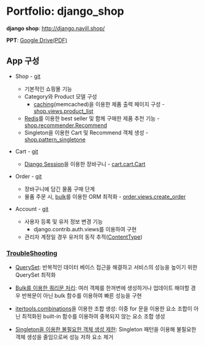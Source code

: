 # Portfolio: django_shop

**django shop**: http://django.navill.shop/

**PPT**: [Google Drive(PDF)](https://drive.google.com/drive/folders/14kPyC-YiVkiWAwtCyo-iArTmNrviWUSz)

## App 구성

- Shop - [git](https://github.com/navill/port_django_shop/tree/master/django_shop/shop)
  - 기본적인 쇼핑몰 기능
  - Category와 Product 모델 구성
    - [caching](README_Folder/django_cache.md)(memcached)을 이용한 제품 출력 페이지 구성 - [shop.views.product_list](https://github.com/navill/port_django_shop/blob/bd3073bce901ea43acee398592e88a5d86120b74/django_shop/shop/views.py#L13)
  - [Redis](README_Folder/redis.md)를 이용한 best seller 및 함께 구매한 제품 추천 기능 - [shop.recommender.Recommend](https://github.com/navill/port_django_shop/blob/fbee725b131d1584e0578d92006bf182d07d4f1f/django_shop/shop/recommender.py#L14)
  - Singleton을 이용한 Cart 및 Recommend 객체 생성 - [shop.pattern_singletone](https://github.com/navill/port_django_shop/blob/master/django_shop/shop/pattern_singleton.py)
  
- Cart - [git](https://github.com/navill/port_django_shop/tree/master/django_shop/cart)
  - [Django Session](README_Folder/django_shop_session.md)을 이용한 장바구니 - [cart.cart.Cart](https://github.com/navill/port_django_shop/blob/de62a57a9f5a27831ca09f74f86c1894b4bb1c19/django_shop/cart/cart.py#L6)
  
- Order - [git](https://github.com/navill/port_django_shop/tree/master/django_shop/order)
  - 장바구니에 담긴 물품 구매 단계
  - 물품 주문 시, [bulk](https://docs.djangoproject.com/en/2.2/ref/models/querysets/#bulk-create)를 이용한 ORM 최적화 - [order.views.create_order](https://github.com/navill/port_django_shop/blob/fd72e1d3dfa46faec563623803a2403eac9d5ae0/django_shop/order/views.py#L15)

- Account - [git](https://github.com/navill/port_django_shop/tree/master/django_shop/account)
  - 사용자 등록 및 유저 정보 변경 기능
    - django.contrib.auth.views를 이용하여 구현
  - 관리자 계정일 경우 유저의 동작 추적([ContentType](README_Folder/contenttype.md))

### [TroubleShooting](README_Folder/20191106_troubleshooting.md)

- [QuerySet](https://github.com/navill/port_django_shop/blob/master/README_Folder/20191106_troubleshooting.md#queryset-최적화---1): 반복적인 데이터 베이스 접근을 해결하고 서비스의 성능을 높이기 위한 QuerySet 최적화

- [Bulk를 이용한 쿼리문 처리](https://github.com/navill/port_django_shop/blob/master/README_Folder/20191106_troubleshooting.md#bulk를-이용한-쿼리문-처리): 여러 객체를 한꺼번에 생성하거나 업데이트 해야할 경우 반복문이 아닌 bulk 함수를 이용하여 빠른 성능을 구현
- [itertools.combinations](https://github.com/navill/port_django_shop/blob/master/README_Folder/20191106_troubleshooting.md#itertoolscombinations을-이용한-조합-생성)을 이용한 조합 생성: 이중 for 문을 이용한 요소 조합이 아닌 최적화된 built-in 함수를 이용하여 중복되지 않는 요소 조합 생성
- [Singleton을 이용한 불필요한 객체 생성 제한](https://github.com/navill/port_django_shop/blob/master/README_Folder/20191106_troubleshooting.md#singleton을-이용한-불필요한-객체-생성-제한): Singleton 패턴을 이용해 불필요한 객체 생성을 줄임으로써 성능 저하 요소 제거

